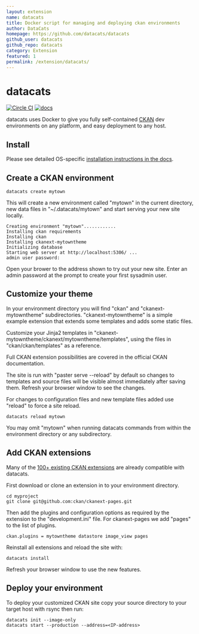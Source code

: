 ```yaml
---
layout: extension
name: datacats
title: Docker script for managing and deploying ckan environments
author: DataCats
homepage: https://github.com/datacats/datacats
github_user: datacats
github_repo: datacats
category: Extension
featured: 1
permalink: /extension/datacats/
---
```



datacats
========

[![Circle
CI](https://circleci.com/gh/datacats/datacats.svg?style=svg)](https://circleci.com/gh/datacats/datacats)
[![docs](https://readthedocs.org/projects/docs/badge/?version=latest)](http://docs.datacats.com/)

datacats uses Docker to give you fully self-contained
[CKAN](http://ckan.org) dev environments on any platform, and easy
deployment to any host.

Install
-------

Please see detailed OS-specific [installation instructions in the
docs](http://docs.datacats.com/guide.html#installation).

Create a CKAN environment
-------------------------

    datacats create mytown

This will create a new environment called "mytown" in the current
directory, new data files in "\~/.datacats/mytown" and start serving
your new site locally.

    Creating environment "mytown"............
    Installing ckan requirements
    Installing ckan
    Installing ckanext-mytowntheme
    Initializing database
    Starting web server at http://localhost:5306/ ...
    admin user password:

Open your brower to the address shown to try out your new site. Enter an
admin password at the prompt to create your first sysadmin user.

Customize your theme
--------------------

In your environment directory you will find "ckan" and
"ckanext-mytowntheme" subdirectories. "ckanext-mytowntheme" is a simple
example extension that extends some templates and adds some static
files.

Customize your Jinja2 templates in
"ckanext-mytowntheme/ckanext/mytowntheme/templates", using the files in
"ckan/ckan/templates" as a reference.

Full CKAN extension possibilities are covered in the official CKAN
documentation.

The site is run with "paster serve --reload" by default so changes to
templates and source files will be visible almost immediately after
saving them. Refresh your browser window to see the changes.

For changes to configuration files and new template files added use
"reload" to force a site reload.

    datacats reload mytown

You may omit "mytown" when running datacats commands from within the
environment directory or any subdirectory.

Add CKAN extensions
-------------------

Many of the [100+ existing CKAN extensions](http://extensions.ckan.org/)
are already compatible with datacats.

First download or clone an extension in to your environment directory.

    cd myproject
    git clone git@github.com:ckan/ckanext-pages.git

Then add the plugins and configuration options as required by the
extension to the "development.ini" file. For ckanext-pages we add
"pages" to the list of plugins.

    ckan.plugins = mytowntheme datastore image_view pages

Reinstall all extensions and reload the site with:

    datacats install

Refresh your browser window to use the new features.

Deploy your environment
-----------------------

To deploy your customized CKAN site copy your source directory to your
target host with rsync then run:

    datacats init --image-only
    datacats start --production --address=<IP-address>

